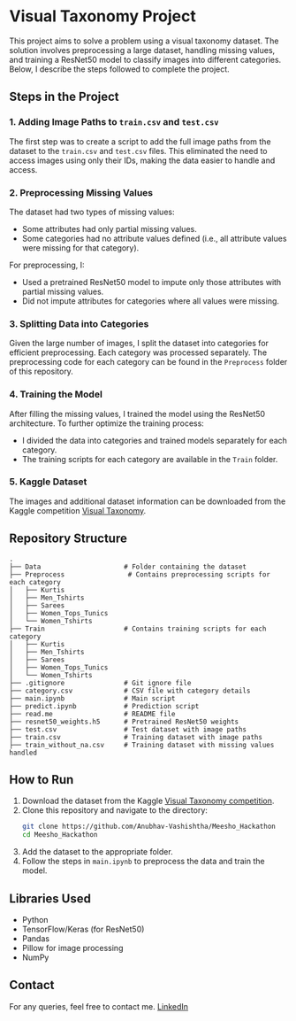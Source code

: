# Visual Taxonomy Project

This project aims to solve a problem using a visual taxonomy dataset. The solution involves preprocessing a large dataset, handling missing values, and training a ResNet50 model to classify images into different categories. Below, I describe the steps followed to complete the project.

## Steps in the Project

### 1. Adding Image Paths to `train.csv` and `test.csv`

The first step was to create a script to add the full image paths from the dataset to the `train.csv` and `test.csv` files. This eliminated the need to access images using only their IDs, making the data easier to handle and access.

### 2. Preprocessing Missing Values

The dataset had two types of missing values:
- Some attributes had only partial missing values.
- Some categories had no attribute values defined (i.e., all attribute values were missing for that category).

For preprocessing, I:
- Used a pretrained ResNet50 model to impute only those attributes with partial missing values.
- Did not impute attributes for categories where all values were missing.

### 3. Splitting Data into Categories

Given the large number of images, I split the dataset into categories for efficient preprocessing. Each category was processed separately. The preprocessing code for each category can be found in the `Preprocess` folder of this repository.

### 4. Training the Model

After filling the missing values, I trained the model using the ResNet50 architecture. To further optimize the training process:
- I divided the data into categories and trained models separately for each category.
- The training scripts for each category are available in the `Train` folder.

### 5. Kaggle Dataset

The images and additional dataset information can be downloaded from the Kaggle competition [Visual Taxonomy](https://www.kaggle.com/competitions/visual-taxonomy).

## Repository Structure

```
.
├── Data                     # Folder containing the dataset
├── Preprocess                # Contains preprocessing scripts for each category
│   ├── Kurtis
│   ├── Men_Tshirts
│   ├── Sarees
│   ├── Women_Tops_Tunics
│   └── Women_Tshirts
├── Train                    # Contains training scripts for each category
│   ├── Kurtis
│   ├── Men_Tshirts
│   ├── Sarees
│   ├── Women_Tops_Tunics
│   └── Women_Tshirts
├── .gitignore               # Git ignore file
├── category.csv             # CSV file with category details
├── main.ipynb               # Main script
├── predict.ipynb            # Prediction script
├── read.me                  # README file
├── resnet50_weights.h5      # Pretrained ResNet50 weights
├── test.csv                 # Test dataset with image paths
├── train.csv                # Training dataset with image paths
├── train_without_na.csv     # Training dataset with missing values handled
```

## How to Run

1. Download the dataset from the Kaggle [Visual Taxonomy competition](https://www.kaggle.com/competitions/visual-taxonomy).
2. Clone this repository and navigate to the directory:
    ```bash
    git clone https://github.com/Anubhav-Vashishtha/Meesho_Hackathon
    cd Meesho_Hackathon
    ```
3. Add the dataset to the appropriate folder.
4. Follow the steps in `main.ipynb` to preprocess the data and train the model.

## Libraries Used
- Python
- TensorFlow/Keras (for ResNet50)
- Pandas
- Pillow for image processing
- NumPy

## Contact
For any queries, feel free to contact me.
[LinkedIn](https://www.linkedin.com/in/anubhav-vashishtha-319523256/)